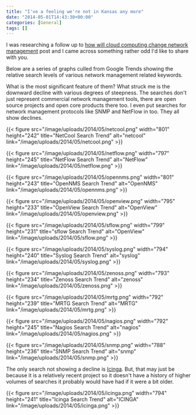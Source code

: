 ```yaml
---
title: "I've a feeling we're not in Kansas any more"
date: "2014-05-01T14:43:30+00:00"
categories: [General]
tags: []
---
```


I was researching a follow up to <a href="http://techteapot.com/how-will-cloud-computing-change-network-management/">how will cloud computing change network management</a> post and I came across something rather odd I'd like to share with you.

Below are a series of graphs culled from Google Trends showing the relative search levels of various network management related keywords.

What is the most significant feature of them? What struck me is the downward decline with various degrees of steepness. The searches don't just represent commercial network management tools, there are open source projects and open core products there too. I even put searches for network management protocols like SNMP and NetFlow in too. They all show declines.

{{< figure src="/image/uploads/2014/05/netcool.png" width="801" height="242" title="NetCool Search Trend" alt="netcool" link="/image/uploads/2014/05/netcool.png" >}}

{{< figure src="/image/uploads/2014/05/netflow.png" width="797" height="245" title="NetFlow Search Trend" alt="NetFlow" link="/image/uploads/2014/05/netflow.png" >}}

{{< figure src="/image/uploads/2014/05/opennms.png" width="801" height="243" title="OpenNMS Search Trend" alt="OpenNMS" link="/image/uploads/2014/05/opennms.png" >}}

{{< figure src="/image/uploads/2014/05/openview.png" width="795" height="233" title="OpenView Search Trend" alt="OpenView" link="/image/uploads/2014/05/openview.png" >}}

{{< figure src="/image/uploads/2014/05/sflow.png" width="799" height="231" title="sflow Search Trend" alt="OpenView" link="/image/uploads/2014/05/sflow.png" >}}

{{< figure src="/image/uploads/2014/05/syslog.png" width="794" height="240" title="Syslog Search Trend" alt="syslog" link="/image/uploads/2014/05/syslog.png" >}}

{{< figure src="/image/uploads/2014/05/zenoss.png" width="793" height="234" title="Zenoss Search Trend" alt="zenoss" link="/image/uploads/2014/05/zenoss.png" >}}

{{< figure src="/image/uploads/2014/05/mrtg.png" width="792" height="239" title="MRTG Search Trend" alt="MRTG" link="/image/uploads/2014/05/mrtg.png" >}}

{{< figure src="/image/uploads/2014/05/nagios.png" width="792" height="245" title="Nagios Search Trend" alt="nagios" link="/image/uploads/2014/05/nagios.png" >}}

{{< figure src="/image/uploads/2014/05/snmp.png" width="788" height="236" title="SNMP Search Trend" alt="snmp" link="/image/uploads/2014/05/snmp.png" >}}

The only search not showing a decline is <a href="http://www.icinga.org/">Icinga</a>. But, that may just be because it is a relatively recent project so it doesn't have a history of higher volumes of searches it probably would have had if it were a bit older.

{{< figure src="/image/uploads/2014/05/icinga.png" width="794" height="241" title="Icinga Search Trend" alt="ICINGA" link="/image/uploads/2014/05/icinga.png" >}}
